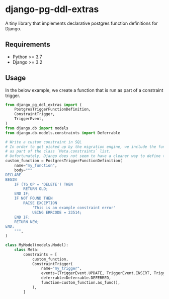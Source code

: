 # django-pg-ddl-extras

A tiny library that implements declarative postgres function definitions for Django.

## Requirements

-   Python >= 3.7
-   Django >= 3.2

## Usage

In the below example, we create a function that is run as part of a constraint trigger.

```py
from django_pg_ddl_extras import (
    PostgresTriggerFunctionDefinition,
    ConstraintTrigger,
    TriggerEvent,
)
from django.db import models
from django.db.models.constraints import Deferrable

# Write a custom constraint in SQL
# In order to get picked up by the migration engine, we include the function definition
# as part of the class `Meta.constraints` list.
# Unfortunately, Django does not seem to have a cleaner way to define this yet.
custom_function = PostgresTriggerFunctionDefinition(
    name="my_function",
    body="""
DECLARE
BEGIN
    IF (TG_OP = 'DELETE') THEN
        RETURN OLD;
    END IF;
    IF NOT FOUND THEN
        RAISE EXCEPTION
            'This is an example constraint error'
            USING ERRCODE = 23514;
    END IF;
    RETURN NEW;
END;
    """,
)

class MyModel(models.Model):
    class Meta:
        constraints = [
            custom_function,
            ConstraintTrigger(
                name="my_trigger",
                events=[TriggerEvent.UPDATE, TriggerEvent.INSERT, TriggerEvent.DELETE],
                deferrable=Deferrable.DEFERRED,
                function=custom_function.as_func(),
            ),
        ]

```
